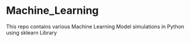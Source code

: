 # Machine_Learning
This repo contains various Machine Learning Model simulations in Python using sklearn Library 
